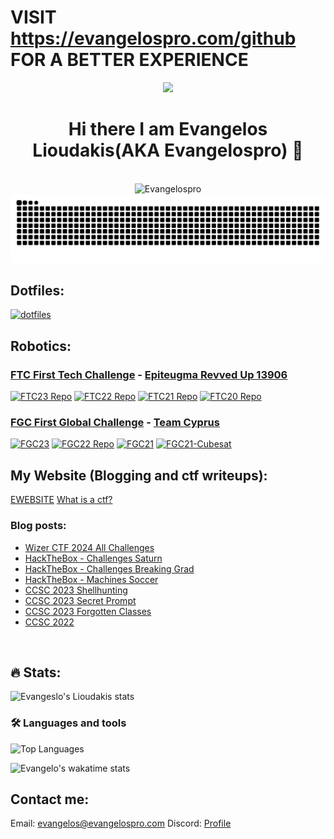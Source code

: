 # VISIT https://evangelospro.com/github FOR A BETTER EXPERIENCE

<div id="header" align="center">
  <img src="https://media.giphy.com/media/M9gbBd9nbDrOTu1Mqx/giphy.gif" width="100"/>
    <h1 align="center">Hi there I am Evangelos Lioudakis(AKA Evangelospro) 👋</h1>
    <br>
    <img src="https://komarev.com/ghpvc/?username=Evangelospro&color=008080&style=flat&label=Views" alt="Evangelospro" /> </h1>
</div>

<picture>
  <source media="(prefers-color-scheme: dark)" srcset="https://raw.githubusercontent.com/evangelospro/evangelospro/output/github-contribution-grid-snake-dark.svg">
  <source media="(prefers-color-scheme: light)" srcset="https://raw.githubusercontent.com/evangelospro/evangelospro/output/github-contribution-grid-snake.svg">
  <img alt="github contribution grid snake animation" src="https://raw.githubusercontent.com/evangelospro/evangelospro/output/github-contribution-grid-snake.svg">
</picture>

## Dotfiles:
[![dotfiles](https://github-readme-stats.vercel.app/api/pin/?username=Evangelospro&repo=dotfiles&bg_color=282a36&hide_title=true&border_color=bd93f9&text_color=bd93f9)](https://github.com/Evangelospro/dotfiles)

## Robotics:

### [FTC First Tech Challenge](https://www.firstinspires.org/robotics/ftc) - [Epiteugma Revved Up 13906](https://github.com/orgs/Epiteugma/teams/13906/repositories)
[![FTC23 Repo](https://github-readme-stats.vercel.app/api/pin/?username=epiteugma&repo=13906_FTC2023&bg_color=282a36&hide_title=true&border_color=bd93f9&text_color=bd93f9)](https://github.com/epiteugma/13906_FTC2023)
[![FTC22 Repo](https://github-readme-stats.vercel.app/api/pin/?username=epiteugma&repo=13906_FTC2022&bg_color=282a36&hide_title=true&border_color=bd93f9&text_color=bd93f9)](https://github.com/epiteugma/13906_FTC2022)
[![FTC21 Repo](https://github-readme-stats.vercel.app/api/pin/?username=epiteugma&repo=13906_FTC2021&bg_color=282a36&hide_title=true&border_color=bd93f9&text_color=bd93f9)](https://github.com/epiteugma/13906_FTC2021)
[![FTC20 Repo](https://github-readme-stats.vercel.app/api/pin/?username=epiteugma&repo=13906_FTC2020&bg_color=282a36&hide_title=true&border_color=bd93f9&text_color=bd93f9)](https://github.com/epiteugma/13906_FTC2020)

### [FGC First Global Challenge](https://first.global/fgc/) - [Team Cyprus](https://github.com/orgs/Epiteugma/teams/first-global/repositories)
[![FGC23](https://github-readme-stats.vercel.app/api/pin/?username=epiteugma&repo=FIRST_GLOBAL_2023&bg_color=282a36&hide_title=true&border_color=bd93f9&text_color=bd93f9)](https://github.com/epiteugma/FIRST_GLOBAL_2023)
[![FGC22 Repo](https://github-readme-stats.vercel.app/api/pin/?username=epiteugma&repo=FGC22&bg_color=282a36&hide_title=true&border_color=bd93f9&text_color=bd93f9)](https://github.com/epiteugma/FGC22)
[![FGC21](https://github-readme-stats.vercel.app/api/pin/?username=epiteugma&repo=FIRST_GLOBAL_2021&bg_color=282a36&hide_title=true&border_color=bd93f9&text_color=bd93f9)](https://github.com/epiteugma/FIRST_GLOBAL_2021)
[![FGC21-Cubesat](https://github-readme-stats.vercel.app/api/pin/?username=epiteugma&repo=FIRST_GLOBAL_2021_Cubesat&bg_color=282a36&hide_title=true&border_color=bd93f9&text_color=bd93f9)](https://github.com/epiteugma/FIRST_GLOBAL_2021_Cubesat)


## My Website (Blogging and ctf writeups):
[EWEBSITE](https://evangelospro.com)
[What is a ctf?](https://ctfd.io/whats-a-ctf/)

### Blog posts:
<!-- BLOG-POST-LIST:START -->
- [Wizer CTF 2024 All Challenges](https://evangelospro.com//posts/wizer-ctf-2024-all-challenges/)
- [HackTheBox - Challenges Saturn](https://evangelospro.com//posts/hackthebox---challenges-saturn/)
- [HackTheBox - Challenges Breaking Grad](https://evangelospro.com//posts/hackthebox---challenges-breaking-grad/)
- [HackTheBox - Machines Soccer](https://evangelospro.com//posts/hackthebox---machines-soccer/)
- [CCSC 2023 Shellhunting](https://evangelospro.com//posts/ccsc-2023-shellhunting/)
- [CCSC 2023 Secret Prompt](https://evangelospro.com//posts/ccsc-2023-secret-prompt/)
- [CCSC 2023 Forgotten Classes](https://evangelospro.com//posts/ccsc-2023-forgotten-classes/)
- [CCSC 2022](https://evangelospro.com//posts/ccsc-2022/)
<!-- BLOG-POST-LIST:END -->
<br>

## :fire: Stats:
![Evangeslo's Lioudakis stats](https://github-readme-stats.vercel.app/api?username=Evangelospro&show_icons=true&theme=radical)

### :hammer_and_wrench: Languages and tools
![Top Languages](https://github-readme-stats.vercel.app/api/top-langs/?username=Evangelospro&bg_color=282a36&hide_title=true&hide_border=true&text_color=bd93f9)

![Evangelo's wakatime stats](https://github-readme-stats.vercel.app/api/wakatime?username=Evangelospro)
<br>

## Contact me:
Email: [evangelos@evangelospro.com](mailto:evangelos@evangelospro.com)
Discord: [Profile](https://discord.com/users/690550530316959744)
